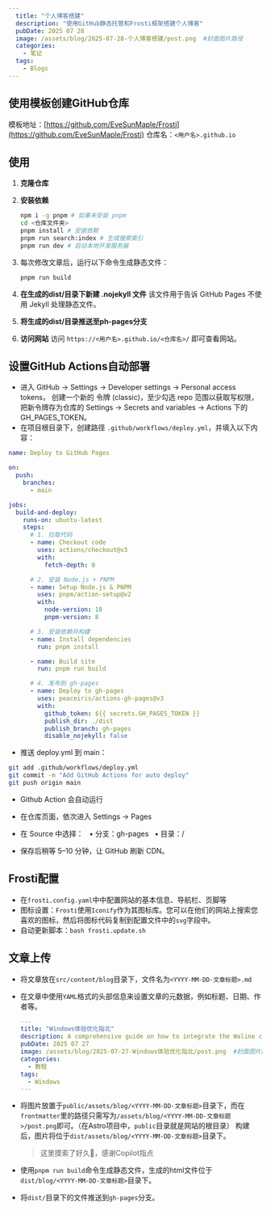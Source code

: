 ```yaml
---
  title: "个人博客搭建"
  description: "使用GitHub静态托管和Frosti框架搭建个人博客"
  pubDate: 2025 07 28
  image: /assets/blog/2025-07-28-个人博客搭建/post.png  #封面图片路径
  categories:
    - 笔记
  tags:
    - Blogs
---
```


## 使用模板创建GitHub仓库

模板地址：[https://github.com/EveSunMaple/Frosti](https://github.com/EveSunMaple/Frosti)
仓库名：`<用户名>.github.io`

## 使用

1. **克隆仓库**
2. **安装依赖**

   ```bash
   npm i -g pnpm # 如果未安装 pnpm
   cd <仓库文件夹>
   pnpm install # 安装依赖
   pnpm run search:index # 生成搜索索引
   pnpm run dev # 启动本地开发服务器
   ```
3. 每次修改文章后，运行以下命令生成静态文件：

   ```bash
   pnpm run build
   ```

4. **在生成的dist/目录下新建 .nojekyll 文件**
   该文件用于告诉 GitHub Pages 不使用 Jekyll 处理静态文件。
5. **将生成的dist/目录推送至ph-pages分支**
6. **访问网站**
   访问 `https://<用户名>.github.io/<仓库名>/` 即可查看网站。

## 设置GitHub Actions自动部署

- 进入 GitHub → Settings → Developer settings → Personal access tokens，
  创建一个新的 令牌 (classic)，至少勾选 repo 范围以获取写权限，
  把新令牌存为仓库的 Settings → Secrets and variables → Actions 下的 GH_PAGES_TOKEN。
- 在项目根目录下，创建路径 `.github/workflows/deploy.yml`，并填入以下内容：

```yml
name: Deploy to GitHub Pages

on:
  push:
    branches:
      - main

jobs:
  build-and-deploy:
    runs-on: ubuntu-latest
    steps:
      # 1. 拉取代码
      - name: Checkout code
        uses: actions/checkout@v3
        with:
          fetch-depth: 0

      # 2. 安装 Node.js + PNPM
      - name: Setup Node.js & PNPM
        uses: pnpm/action-setup@v2
        with:
          node-version: 18
          pnpm-version: 8

      # 3. 安装依赖并构建
      - name: Install dependencies
        run: pnpm install

      - name: Build site
        run: pnpm run build

      # 4. 发布到 gh-pages
      - name: Deploy to gh-pages
        uses: peaceiris/actions-gh-pages@v3
        with:
          github_token: ${{ secrets.GH_PAGES_TOKEN }}
          publish_dir: ./dist
          publish_branch: gh-pages
          disable_nojekyll: false
```

- 推送 deploy.yml 到 main：

```bash
git add .github/workflows/deploy.yml
git commit -m "Add GitHub Actions for auto deploy"
git push origin main
```

- Github Action 会自动运行

- 在仓库页面，依次进入 Settings → Pages

- 在 Source 中选择： ­ ­ • 分支：gh-pages ­ ­ • 目录：/

- 保存后稍等 5–10 分钟，让 GitHub 刷新 CDN。

## Frosti配置

- 在`frosti.config.yaml`中中配置网站的基本信息、导航栏、页脚等
- 图标设置：`Frosti`使用`Iconify`作为其图标库。您可以在他们的网站上搜索您喜欢的图标，然后将图标代码复制到配置文件中的`svg`字段中。
- 自动更新脚本：`bash frosti.update.sh`

## 文章上传

- 将文章放在`src/content/blog`目录下，文件名为`<YYYY-MM-DD-文章标题>.md`
- 在文章中使用`YAML`格式的头部信息来设置文章的元数据，例如标题、日期、作者等。

  ```yaml
  ---
  title: "Windows体验优化指北"
  description: A comprehensive guide on how to integrate the Waline comment system into your Frosti blog
  pubDate: 2025 07 27
  image: /assets/blog/2025-07-27-Windows体验优化指北/post.png  #封面图片路径
  categories:
    - 教程
  tags:
    - Windows
  ---
  ```
- 将图片放置于`public/assets/blog/<YYYY-MM-DD-文章标题>`目录下，而在`frontmatter`里的路径只需写为`/assets/blog/<YYYY-MM-DD-文章标题>/post.png`即可。（在Astro项目中，`public`目录就是网站的根目录）
  构建后，图片将位于`dist/assets/blog/<YYYY-MM-DD-文章标题>`目录下。
  > 这里摸索了好久🥲，感谢Copilot指点
- 使用`pnpm run build`命令生成静态文件，生成的html文件位于`dist/blog/<YYYY-MM-DD-文章标题>`目录下。
- 将`dist/`目录下的文件推送到`gh-pages`分支。